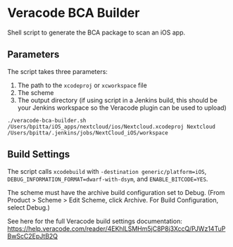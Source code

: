 # Veracode BCA Builder
Shell script to generate the BCA package to scan an iOS app.

## Parameters
The script takes three parameters:
1. The path to the `xcodeproj` or `xcworkspace` file
2. The scheme
3. The output directory (if using script in a Jenkins build, this should be your Jenkins workspace so the Veracode plugin can be used to upload)

```./veracode-bca-builder.sh /Users/bpitta/iOS_apps/nextcloud/ios/Nextcloud.xcodeproj Nextcloud /Users/bpitta/.jenkins/jobs/NextCloud_iOS/workspace```

## Build Settings
The script calls `xcodebuild` with `-destination generic/platform=iOS`, `DEBUG_INFORMATION_FORMAT=dwarf-with-dsym`, and `ENABLE_BITCODE=YES`.

The scheme must have the archive build configuration set to Debug. (From Product > Scheme > Edit Scheme, click Archive.
For Build Configuration, select Debug.)

See here for the full Veracode build settings documentation: https://help.veracode.com/reader/4EKhlLSMHm5jC8P8j3XccQ/PJWz14TuPBwScC2EpJtB2Q



